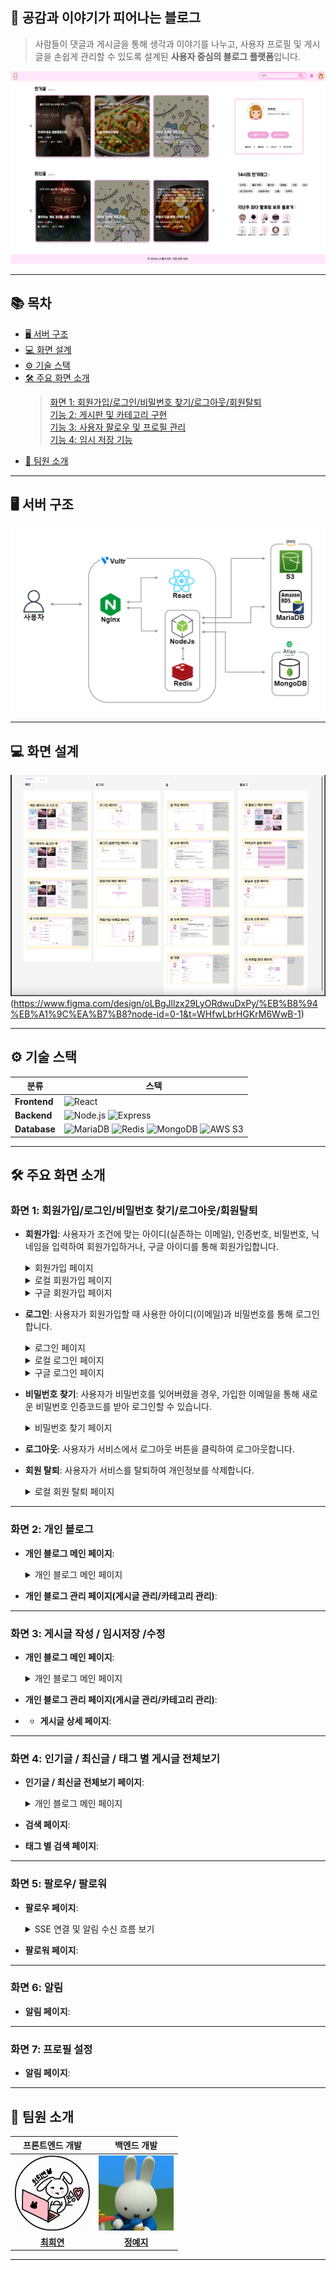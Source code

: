 ## 🌸 공감과 이야기가 피어나는 블로그

> 사람들이 댓글과 게시글을 통해 생각과 이야기를 나누고, 사용자 프로필 및 게시글을 손쉽게 관리할 수 있도록 설계된 **사용자 중심의 블로그 플랫폼**입니다.

![블로그 메인 페이지 사진](captures/dashboardPage.png)

---

## 📚 목차

- [🖥️ 서버 구조](#🖥️-서버-구조)
- [💻 화면 설계](#💻-화면-설계)
- [⚙️ 기술 스택](#⚙️-기술-스택)
- [🛠️ 주요 화면 소개](#🛠️-주요-화면-소개)
  > [화면 1: 회원가입/로그인/비밀번호 찾기/로그아웃/회원탈퇴](#화면-1-회원가입/로그인/비밀번호-찾기/로그아웃/회원탈퇴)  
  > [기능 2: 게시판 및 카테고리 구현](#기능-2-게시판-및-카테고리-구현)  
  > [기능 3: 사용자 팔로우 및 프로필 관리](#기능-3-사용자-팔로우-및-프로필-관리)  
  > [기능 4: 임시 저장 기능](#기능-4-임시-저장-기능)
- [👥 팀원 소개](#👥-팀원-소개)

---

## 🖥️ 서버 구조

![서버 구조](captures/server_structure.png)

---

## 💻 화면 설계

 ![Figma 디자인 미리보기](captures/figma.png)(https://www.figma.com/design/oLBgJllzx29LyORdwuDxPy/%EB%B8%94%EB%A1%9C%EA%B7%B8?node-id=0-1&t=WHfwLbrHGKrM6WwB-1)


---

## ⚙️ 기술 스택

| **분류**     | **스택**                                                                                                                                                                                                                                                                                                                                                                                                                        |
| ------------ | ------------------------------------------------------------------------------------------------------------------------------------------------------------------------------------------------------------------------------------------------------------------------------------------------------------------------------------------------------------------------------------------------------------------------------- |
| **Frontend** | ![React](https://img.shields.io/badge/React-61DAFB?style=for-the-badge&logo=react&logoColor=white)                                                                                                                                                                                                                                                                                                                              |
| **Backend**  | ![Node.js](https://img.shields.io/badge/Node.js-43853D?style=for-the-badge&logo=node.js&logoColor=white) ![Express](https://img.shields.io/badge/Express.js-404D59?style=for-the-badge&logo=express&logoColor=white)                                                                                                                                                                                                            |
| **Database** | ![MariaDB](https://img.shields.io/badge/MariaDB-003545?style=for-the-badge&logo=mariadb&logoColor=white) ![Redis](https://img.shields.io/badge/Redis-DC382D?style=for-the-badge&logo=redis&logoColor=white) ![MongoDB](https://img.shields.io/badge/MongoDB-47A248?style=for-the-badge&logo=mongodb&logoColor=white) ![AWS S3](https://img.shields.io/badge/AWS%20S3-FF9900?style=for-the-badge&logo=amazon-s3&logoColor=white) |

---

## 🛠️ 주요 화면 소개

### 화면 1: 회원가입/로그인/비밀번호 찾기/로그아웃/회원탈퇴

- **회원가입**: 사용자가 조건에 맞는 아이디(실존하는 이메일), 인증번호, 비밀번호, 닉네임을 입력하여 회원가입하거나, 구글 아이디를 통해 회원가입합니다.

   <details>
    <summary>회원가입 페이지</summary>
     
    ![회원가입](captures/signup.png)

    > 회원가입 버튼을 누르면, 계정 또는 구글로 회원가입할 수 있는 버튼이 도출됩니다. 
 
  </details>

  <details>
    <summary>로컬 회원가입 페이지</summary>
    
    ![로컬 회원가입](captures/local_signup_auth.png)
  
    > 아아디로 사용할 이메일을 입력 후, 인증번호 전송을 클릭하면 해당 이메일로 인증번호가 전송됩니다.
    
    ![로컬 회원가입](captures/local_signup_auth_email.png)
  
    > 이메일로 받은 인증번호입니다.
    
     ![로컬 회원가입](captures/local_signup_2.png)
  
    > 이메일 인증, 사용할 비밀번호, 닉네임의 조건을 모두 만족하면 회원가입 버튼이 disable -> able 상태가 되어 클릭할 수 있습니다.
 
  </details>

   <details>
    <summary>구글 회원가입 페이지</summary>
     
    ![구글 회원가입](captures/google_login.png)

    > 구글 아이디를 클릭하여 해당 서비스에 회원가입할 수 있습니다.
    
    ![구글 회원가입](captures/google_signup_nickname.png)

    > 닉네임 설정 페이지가 도출되며, 입력한 닉네임으로 활동하게 됩니다. 추후에 수정할 수 있습니다.
  
  </details>


- **로그인**: 사용자가 회원가입할 때 사용한 아이디(이메일)과 비밀번호를 통해 로그인합니다.

  <details>
    <summary>로그인 페이지</summary>
     
    ![회원가입](captures/login.png)

    > 로그인 버튼을 누르면, 계정 또는 구글로 로그인할 수 있는 버튼이 도출됩니다. 
 
  </details>

  <details>
    <summary>로컬 로그인 페이지</summary>
    
    ![로컬 로그인](captures/local_login.png)
  
    > 로컬 회원가입때 사용한 이메일과 비밀번호를 입력하여 로그인합니다.

  </details>

   <details>
    <summary>구글 로그인 페이지</summary>
     
    ![구글 로그인](captures/google_login.png)

    > 구글 아이디를 클릭하여 해당 서비스에 회원가입할때 사용한 이메일로 로그인할 수 있습니다.
    
  </details>

- **비밀번호 찾기**: 사용자가 비밀번호를 잊어버렸을 경우, 가입한 이메일을 통해 새로운 비밀번호 인증코드를 받아 로그인할 수 있습니다.
  
  <details>
    <summary>비밀번호 찾기 페이지</summary>

   ![비밀번호 찾기](captures/find_passwd.png)

    > 비밀번호를 찾고 싶은 아이디를 입력 후 인증번호 전송버튼을 클릭합니다.

    ![비밀번호 찾기](captures/find_passwd_email.png)

    > 해당 이메일로 발송된 메일에 쓰여있는 임시 비밀번호를 사용하여 임시 로그인합니다.

  </details>


- **로그아웃**: 사용자가 서비스에서 로그아웃 버튼을 클릭하여 로그아웃합니다.

- **회원 탈퇴**: 사용자가 서비스를 탈퇴하여 개인정보를 삭제합니다.
  
  <details>
    <summary>로컬 회원 탈퇴 페이지</summary>

    ![로컬 회원 탈퇴](captures/user_delete.png)

    > 로그인할 때 사용한 이메일과 비밀번호 및 비밀번호 확인란을 조건에 맞게 채우면 회원 탈퇴하기 버튼이 활성화됩니다.
    
     <summary>구글 회원 탈퇴 페이지</summary>

    ![구글 회원 탈퇴](captures/user_delete_google.png)

    > 로그인할 때 사용한 이메일과 비밀번호 및 비밀번호 확인란을 조건에 맞게 채우면 회원 탈퇴하기 버튼이 활성화됩니다.

  </details>

---

### 화면 2: 개인 블로그 

- **개인 블로그 메인 페이지**: 
  <details>
    <summary>개인 블로그 메인 페이지</summary>
  
  </details>

- **개인 블로그 관리 페이지(게시글 관리/카테고리 관리)**:
  

---

### 화면 3: 게시글 작성 / 임시저장 /수정 

- **개인 블로그 메인 페이지**: 
  <details>
    <summary>개인 블로그 메인 페이지</summary>
  
  </details>

- **개인 블로그 관리 페이지(게시글 관리/카테고리 관리)**:

- - **게시글 상세 페이지**:
  

---

### 화면 4: 인기글 / 최신글 / 태그 별 게시글 전체보기

- **인기글 / 최신글 전체보기 페이지**: 
  <details>
    <summary>개인 블로그 메인 페이지</summary>
  
  </details>

- **검색 페이지**:

- **태그 별 검색 페이지**:

---


### 화면 5: 팔로우/ 팔로워

- **팔로우 페이지**: 

  <details>
    <summary>SSE 연결 및 알림 수신 흐름 보기</summary>



  </details>

- **팔로워 페이지**: 


---

### 화면 6: 알림 

- **알림 페이지**: 

---

### 화면 7: 프로필 설정

- **알림 페이지**: 

---

## 👥 팀원 소개

|                   프론트엔드 개발                   |                    백엔드 개발                    |
| :-------------------------------------------------: | :-----------------------------------------------: |
| <img src="captures/heeyeon.png" width="120"> | <img src="captures/xezixx.png" width="120" /> |
|    **[최희연](https://github.com/heeyeon9578)**     |      **[정예지](https://github.com/xEzIxX)**      |

---
